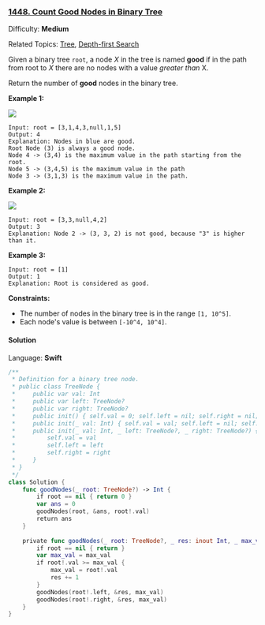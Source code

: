 ### [1448\. Count Good Nodes in Binary Tree](https://leetcode.com/problems/count-good-nodes-in-binary-tree/)

Difficulty: **Medium**  

Related Topics: [Tree](https://leetcode.com/tag/tree/), [Depth-first Search](https://leetcode.com/tag/depth-first-search/)


Given a binary tree `root`, a node _X_ in the tree is named **good** if in the path from root to _X_ there are no nodes with a value _greater than_ X.

Return the number of **good** nodes in the binary tree.

**Example 1:**

**![](https://assets.leetcode.com/uploads/2020/04/02/test_sample_1.png)**

```
Input: root = [3,1,4,3,null,1,5]
Output: 4
Explanation: Nodes in blue are good.
Root Node (3) is always a good node.
Node 4 -> (3,4) is the maximum value in the path starting from the root.
Node 5 -> (3,4,5) is the maximum value in the path
Node 3 -> (3,1,3) is the maximum value in the path.
```

**Example 2:**

**![](https://assets.leetcode.com/uploads/2020/04/02/test_sample_2.png)**

```
Input: root = [3,3,null,4,2]
Output: 3
Explanation: Node 2 -> (3, 3, 2) is not good, because "3" is higher than it.
```

**Example 3:**

```
Input: root = [1]
Output: 1
Explanation: Root is considered as good.
```

**Constraints:**

*   The number of nodes in the binary tree is in the range `[1, 10^5]`.
*   Each node's value is between `[-10^4, 10^4]`.


#### Solution

Language: **Swift**

```swift
/**
 * Definition for a binary tree node.
 * public class TreeNode {
 *     public var val: Int
 *     public var left: TreeNode?
 *     public var right: TreeNode?
 *     public init() { self.val = 0; self.left = nil; self.right = nil; }
 *     public init(_ val: Int) { self.val = val; self.left = nil; self.right = nil; }
 *     public init(_ val: Int, _ left: TreeNode?, _ right: TreeNode?) {
 *         self.val = val
 *         self.left = left
 *         self.right = right
 *     }
 * }
 */
class Solution {
    func goodNodes(_ root: TreeNode?) -> Int {
        if root == nil { return 0 }
        var ans = 0
        goodNodes(root, &ans, root!.val)
        return ans
    }
    
    private func goodNodes(_ root: TreeNode?, _ res: inout Int, _ max_val: Int) {
        if root == nil { return }
        var max_val = max_val
        if root!.val >= max_val {
            max_val = root!.val
            res += 1
        }
        goodNodes(root!.left, &res, max_val)
        goodNodes(root!.right, &res, max_val)
    }
}
```
